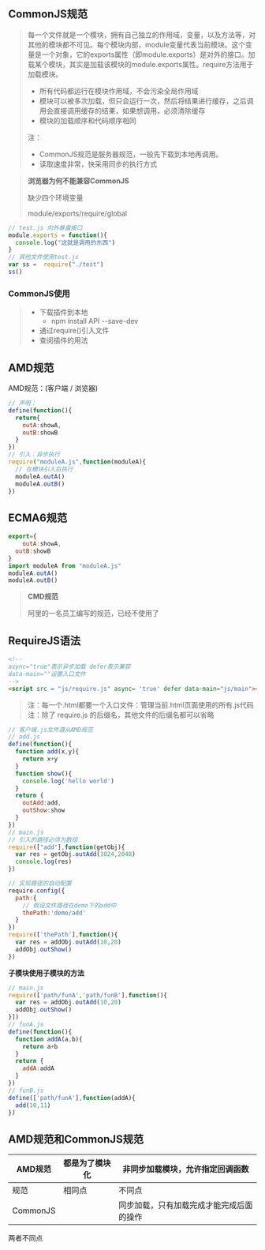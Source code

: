 ## CommonJS规范

> 每一个文件就是一个模块，拥有自己独立的作用域，变量，以及方法等，对其他的模块都不可见。每个模块内部，module变量代表当前模块。这个变量是一个对象，它的exports属性（即module.exports）是对外的接口。加载某个模块，其实是加载该模块的module.exports属性。require方法用于加载模块。
>
> - 所有代码都运行在模块作用域，不会污染全局作用域
> - 模块可以被多次加载，但只会运行一次，然后将结果进行缓存，之后调用会直接调用缓存的结果，如果想调用，必须清除缓存
> - 模块的加载顺序和代码顺序相同
>
> 注：
>
> - CommonJS规范是服务器规范，一般先下载到本地再调用。
> - 读取速度非常，快采用同步的执行方式

> **浏览器为何不能兼容CommonJS**
>
> 缺少四个环境变量
>
> module/exports/require/global

```js
// test.js 向外暴露接口
module.exports = function(){
  console.log("这就是调用的东西")
}
// 其他文件使用test.js
var ss =  require("./test")
ss()
```

### CommonJS使用

> - 下载插件到本地
>   - npm install API --save-dev
> - 通过require()引入文件
> - 查阅插件的用法

## AMD规范

AMD规范：(客户端 / 浏览器)

```js
// 声明：
define(function(){
  return{
    outA:showA,
    outB:showB
  }
})
// 引入：异步执行
require("moduleA.js",function(moduleA){
  // 在模块引入后执行
  moduleA.outA()
  moduleA.outB()
})
```

## ECMA6规范

```js
export={
	outA:showA,
  outB:showB
}
import moduleA from "moduleA.js"
moduleA.outA()
moduleA.outB()
```



> **CMD规范**
>
> 阿里的一名员工编写的规范，已经不使用了

## RequireJS语法

```html
<!-- 
async="true"表示异步加载 defer表示兼容
data-main=""设置入口文件
-->
<script src = "js/require.js" async= 'true' defer data-main="js/main"></script>
```

> 注：每一个.html都要一个入口文件：管理当前.html页面使用的所有.js代码
> 注：除了 require.js 的后缀名，其他文件的后缀名都可以省略

```js
// 客户端.js文件遵从AMD规范
// add.js
define(function(){
  function add(x,y){
    return x+y
  }
  function show(){
    console.log('hello world')
  }
  return {
    outAdd:add,
    outShow:show
  }
})
// main.js
// 引入的路径必须为数组
require(["add"],function(getObj){
  var res = getObj.outAdd(1024,2048)
  console.log(res)
})
```

```js
// 实现路径的自动配置
require.config({
  path:{
    // 假设文件路径在demo下的add中
    thePath:'demo/add'
  }
})
require(['thePath'],function(){
  var res = addObj.outAdd(10,20)
  addObj.outShow()
})
```

**子模块使用子模块的方法**

```js
// main.js
require(['path/funA','path/funB'],function(){
  var res = addObj.outAdd(10,20)
  addObj.outShow()
}])
// funA.js
define(function(){
  function addA(a,b){
    return a+b
  }
  return {
    addA:addA
  }
})
// funB.js
define(['path/funA'],function(addA){
  add(10,11)
})
```



## AMD规范和CommonJS规范

| AMD规范  | 都是为了模块化 | 非同步加载模块，允许指定回调函数         |
| -------- | -------------- | ---------------------------------------- |
| 规范     | 相同点         | 不同点                                   |
| CommonJS |                | 同步加载，只有加载完成才能完成后面的操作 |

两者不同点